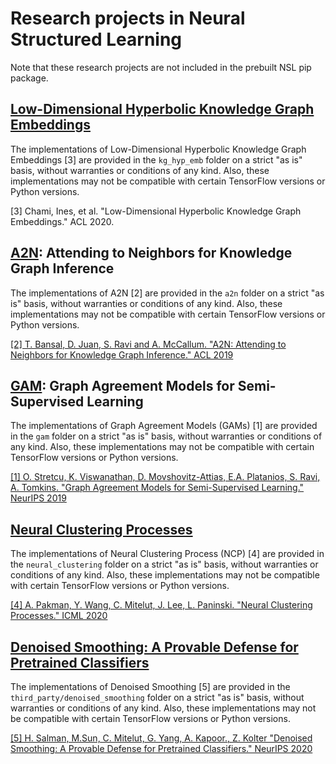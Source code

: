 # Research projects in Neural Structured Learning

Note that these research projects are not included in the prebuilt NSL pip
package.

## [Low-Dimensional Hyperbolic Knowledge Graph Embeddings](kg_hyp_emb)

The implementations of Low-Dimensional Hyperbolic Knowledge Graph Embeddings [3]
are provided in the `kg_hyp_emb` folder on a strict "as is" basis, without
warranties or conditions of any kind. Also, these implementations may not be
compatible with certain TensorFlow versions or Python versions.

[3] Chami, Ines, et al. "Low-Dimensional Hyperbolic Knowledge Graph Embeddings."
ACL 2020.

## [A2N](a2n): Attending to Neighbors for Knowledge Graph Inference

The implementations of A2N [2] are provided in the `a2n` folder on a strict "as
is" basis, without warranties or conditions of any kind. Also, these
implementations may not be compatible with certain TensorFlow versions or Python
versions.

[[2] T. Bansal, D. Juan, S. Ravi and A. McCallum. "A2N: Attending to Neighbors
for Knowledge Graph Inference." ACL
2019](https://www.aclweb.org/anthology/P19-1431)

## [GAM](gam): Graph Agreement Models for Semi-Supervised Learning

The implementations of Graph Agreement Models (GAMs) [1] are provided in the
`gam` folder on a strict "as is" basis, without warranties or conditions of any
kind. Also, these implementations may not be compatible with certain TensorFlow
versions or Python versions.

[[1] O. Stretcu, K. Viswanathan, D. Movshovitz-Attias, E.A. Platanios, S. Ravi,
A. Tomkins. "Graph Agreement Models for Semi-Supervised Learning." NeurIPS
2019](https://papers.nips.cc/paper/9076-graph-agreement-models-for-semi-supervised-learning)

## [Neural Clustering Processes](neural_clustering)

The implementations of Neural Clustering Process (NCP) [4] are provided in the
`neural_clustering` folder on a strict "as is" basis, without warranties or
conditions of any kind. Also, these implementations may not be compatible with
certain TensorFlow versions or Python versions.

[[4] A. Pakman, Y. Wang, C. Mitelut, J. Lee, L. Paninski. "Neural Clustering
Processes." ICML 2020](https://arxiv.org/abs/1901.00409)

## [Denoised Smoothing: A Provable Defense for Pretrained Classifiers](third_party/denoised_smoothing)

The implementations of Denoised Smoothing [5] are provided in the
`third_party/denoised_smoothing` folder on a strict "as is" basis, without warranties or
conditions of any kind. Also, these implementations may not be compatible with
certain TensorFlow versions or Python versions.

[[5] H. Salman, M.Sun, C. Mitelut, G. Yang, A. Kapoor., Z. Kolter "Denoised Smoothing:
A Provable Defense for Pretrained Classifiers." NeurIPS 2020](https://arxiv.org/abs/2003.01908)
